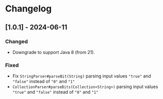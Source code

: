 # Changelog

## [1.0.1] - 2024-06-11


### Changed
* Downgrade to support Java 8 (from 21).

### Fixed

- Fix `StringParser#parseBit(String)` parsing input values `"true"` and `"false"` instead of `"0"` and `"1"`
- `CollectionParser#parseBits(Collection<String>)` parsing input values `"true"` and `"false"` instead of `"0"` and `"1"`
